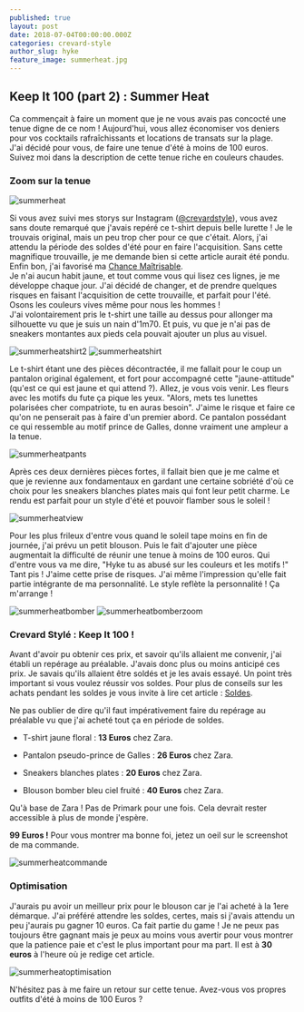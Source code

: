 ```yaml
---
published: true
layout: post
date: 2018-07-04T00:00:00.000Z
categories: crevard-style
author_slug: hyke
feature_image: summerheat.jpg
---
```

## Keep It 100 (part 2) : Summer Heat

Ca commençait à faire un moment que je ne vous avais pas concocté une tenue digne de ce nom ! Aujourd'hui, vous allez économiser vos deniers pour vos cocktails rafraîchissants et locations de transats sur la plage.  
J'ai décidé pour vous, de faire une tenue d'été à moins de 100 euros. Suivez moi dans la description de cette tenue riche en couleurs chaudes.

### Zoom sur la tenue

![summerheat]({{site.url}}/{{site.baseurl}}img/summerheat.jpg)

Si vous avez suivi mes storys sur Instagram ([@crevardstyle](https://www.instagram.com/crevardstyle/)), vous avez sans doute remarqué que j'avais repéré ce t-shirt depuis belle lurette ! Je le trouvais original, mais un peu trop cher pour ce que c'était. Alors, j'ai attendu la période des soldes d'été pour en faire l'acquisition. Sans cette magnifique trouvaille, je me demande bien si cette article aurait été pondu. Enfin bon, j'ai favorisé ma [Chance Maîtrisable](http://www.crevardstyle.com/La-Chance-Selon-Hyke).  
Je n'ai aucun habit jaune, et tout comme vous qui lisez ces lignes, je me développe chaque jour. J'ai décidé de changer, et de prendre quelques risques en faisant l'acquisition de cette trouvaille, et parfait pour l'été. Osons les couleurs vives même pour nous les hommes !  
J'ai volontairement pris le t-shirt une taille au dessus pour allonger ma silhouette vu que je suis un nain d'1m70. Et puis, vu que je n'ai pas de sneakers montantes aux pieds cela pouvait ajouter un plus au visuel.

![summerheatshirt2]({{site.url}}/{{site.baseurl}}img/summerheatshirt2.png)
![summerheatshirt]({{site.url}}/{{site.baseurl}}img/summerheatshirt.jpg)

Le t-shirt étant une des pièces décontractée, il me fallait pour le coup un pantalon original également, et fort pour accompagné cette "jaune-attitude" (qu'est ce qui est jaune et qui attend ?). Allez, je vous vois venir. Les fleurs avec les motifs du fute ça pique les yeux. "Alors, mets tes lunettes polarisées cher compatriote, tu en auras besoin". J'aime le risque et faire ce qu'on ne penserait pas à faire d'un premier abord. 
Ce pantalon possédant ce qui ressemble au motif prince de Galles, donne vraiment une ampleur a la tenue.

![summerheatpants]({{site.url}}/{{site.baseurl}}img/summerheatpants.jpg)

Après ces deux dernières pièces fortes, il fallait bien que je me calme et que je revienne aux fondamentaux en gardant une certaine sobriété d'où ce choix pour les sneakers blanches plates mais qui font leur petit charme. Le rendu est parfait pour un style d'été et  pouvoir flamber sous le soleil !

![summerheatview]({{site.url}}/{{site.baseurl}}img/summerheatview.jpg)

Pour les plus frileux d'entre vous quand le soleil tape moins en fin de journée, j'ai prévu un petit blouson. Puis le fait d'ajouter une pièce augmentait la difficulté de réunir une tenue à moins de 100 euros. Qui d'entre vous va me dire, "Hyke tu as abusé sur les couleurs et les motifs !" Tant pis ! J'aime cette prise de risques. J'ai même l'impression qu'elle fait partie intégrante de ma personnalité. Le style reflète la personnalité ! Ça m'arrange !

![summerheatbomber]({{site.url}}/{{site.baseurl}}img/summerheatbomber.png)
![summerheatbomberzoom]({{site.url}}/{{site.baseurl}}img/summerheatbomberzoom.jpg)

### Crevard Stylé : Keep It 100 !

Avant d'avoir pu obtenir ces prix, et savoir qu'ils allaient me convenir, j'ai établi un repérage au préalable. J'avais donc plus ou moins anticipé ces prix. Je savais qu'ils allaient être soldés et je les avais essayé. Un point très important si vous voulez réussir vos soldes. Pour plus de conseils sur les achats pendant les soldes je vous invite à lire cet article : [Soldes](http://www.crevardstyle.com/5-points-importants-%C3%A0-savoir-pour-des-soldes-r%C3%A9ussies). 

Ne pas oublier de dire qu'il faut impérativement faire du repérage au préalable vu que j'ai acheté tout ça en période de soldes.

* T-shirt jaune floral : **13 Euros** chez Zara.

* Pantalon pseudo-prince de Galles : **26 Euros** chez Zara.

* Sneakers blanches plates : **20 Euros** chez Zara.

* Blouson bomber bleu ciel fruité : **40 Euros** chez Zara.  

Qu'à base de Zara ! Pas de Primark pour une fois. Cela devrait rester accessible à plus de monde j'espère.  

**99 Euros !** Pour vous montrer ma bonne foi, jetez un oeil sur le screenshot de ma commande.

![summerheatcommande]({{site.url}}/{{site.baseurl}}img/summerheatcommande.jpg)

### Optimisation

J'aurais pu avoir un meilleur prix pour le blouson car je l'ai acheté à la 1ere démarque. J'ai préféré attendre les soldes, certes, mais si j'avais attendu un peu j'aurais pu gagner 10 euros. Ca fait partie du game ! Je ne peux pas toujours être gagnant mais je peux au moins vous avertir pour vous montrer que la patience paie et c'est le plus important pour ma part. Il est à **30 euros** à l'heure où je redige cet article.

![summerheatoptimisation]({{site.url}}/{{site.baseurl}}img/summerheatoptimisation.jpg)

N'hésitez pas à me faire un retour sur cette tenue. Avez-vous vos propres outfits d'été à moins de 100 Euros ?